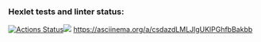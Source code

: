 ### Hexlet tests and linter status:
[![Actions Status](https://github.com/Beylaks/frontend-project-44/actions/workflows/hexlet-check.yml/badge.svg)](https://github.com/Beylaks/frontend-project-44/actions)<a href=https://codeclimate.com/github/Beylaks/frontend-project-44/maintainability><img src=https://api.codeclimate.com/v1/badges/698ae51c8cf562bb8419/maintainability /></a>
https://asciinema.org/a/csdazdLMLJlgUKlPGhfbBakbb